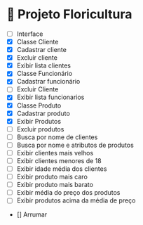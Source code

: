 # 🌺 Projeto Floricultura

- [ ] Interface
- [x] Classe Cliente
- [x] Cadastrar cliente
- [x] Excluir cliente
- [x] Exibir lista clientes
- [x] Classe Funcionário
- [x] Cadastrar funcionário
- [ ] Excluir Cliente
- [x] Exibir lista funcionarios
- [x] Classe Produto
- [x] Cadastrar produto
- [x] Exibir Produtos
- [ ] Excluir produtos
- [ ] Busca por nome de clientes
- [ ] Busca por nome e atributos de produtos
- [ ] Exibir clientes mais velhos
- [ ] Exibir clientes menores de 18
- [ ] Exibir idade média dos clientes
- [ ] Exibir produto mais caro
- [ ] Exibir produto mais barato
- [ ] Exibir média do preço dos produtos
- [ ] Exibir produtos acima da média de preço

- [] Arrumar 